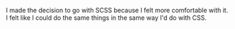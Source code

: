 I made the decision to go with SCSS because I felt more comfortable with it. I felt like I could do the same things in the same way I'd do with CSS.
